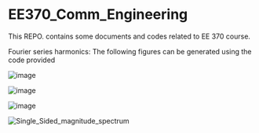 # EE370_Comm_Engineering
This REPO. contains some documents and codes related to EE 370 course. 

Fourier series harmonics: The following figures can be generated using the code provided

![image](https://user-images.githubusercontent.com/53300785/186660229-e5c2d86f-b1f7-48c9-b68f-4fb2509c61dc.png)

![image](https://user-images.githubusercontent.com/53300785/186662733-69dd085f-295c-4758-93ea-ec6686e7633c.png)

![image](https://user-images.githubusercontent.com/53300785/186660303-d0952425-5a9d-41f3-900a-9e5bab66a107.png)

![Single_Sided_magnitude_spectrum](https://user-images.githubusercontent.com/53300785/186662248-dc7b12de-4d80-4789-a91b-eedd4e8ea93b.png)
